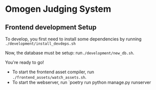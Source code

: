 # Omogen Judging System

## Frontend development Setup
To develop, you first need to install some dependencies by running `./development/install_devdeps.sh`

Now, the database must be setup: run`./development/new_db.sh`.

You're ready to go!
- To start the frontend asset compiler, run `./frontend_assets/watch_assets.sh`.
- To start the webserver, run `poetry run python manage.py runserver
